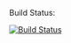 Build Status:

[![Build Status](https://travis-ci.org/evansa/flask-sqlalchemy.svg?branch=master)](https://travis-ci.org/evansa/flask-sqlalchemy)